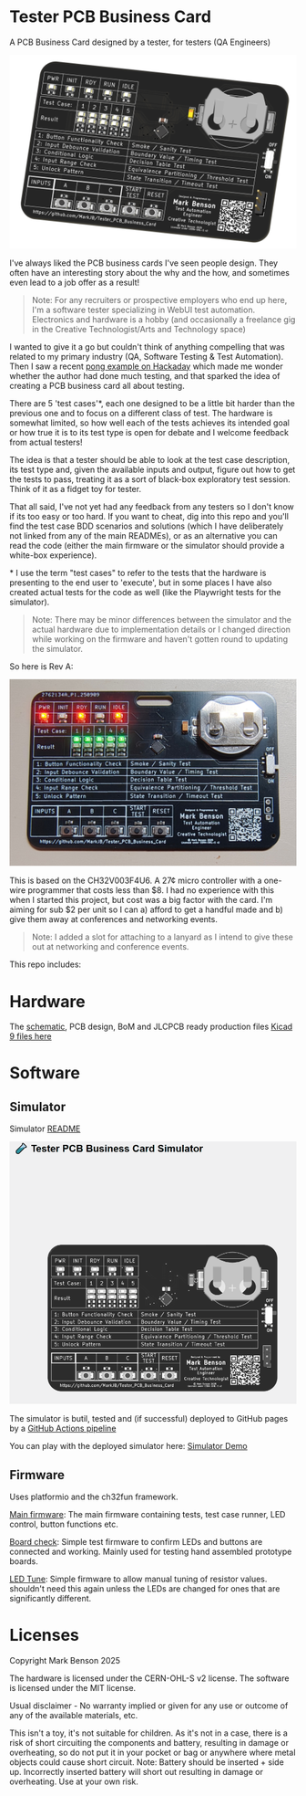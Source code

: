 # Tester PCB Business Card

A PCB Business Card designed by a tester, for testers (QA Engineers)

![Kicad 9 PCB Render](./resources/tester_pcb_business_card.png)

I've always liked the PCB business cards I've seen people design. They often have an interesting story about the why and the how, and sometimes even lead to a job offer as a result!

> Note: For any recruiters or prospective employers who end up here, I'm a software tester specializing in WebUI test automation. Electronics and hardware is a hobby (and occasionally a freelance gig in the Creative Technologist/Arts and Technology space)

I wanted to give it a go but couldn't think of anything compelling that was related to my primary industry (QA, Software Testing & Test Automation). Then I saw a recent [pong example on Hackaday](https://hackaday.com/2025/08/13/pcb-business-card-plays-pong-attracts-employer/) which made me wonder whether the author had done much testing, and that sparked the idea of creating a PCB business card all about testing.

There are 5 'test cases'\*, each one designed to be a little bit harder than the previous one and to focus on a different class of test. The hardware is somewhat limited, so how well each of the tests achieves its intended goal or how true it is to its test type is open for debate and I welcome feedback from actual testers!

The idea is that a tester should be able to look at the test case description, its test type and, given the available inputs and output, figure out how to get the tests to pass, treating it as a sort of black-box exploratory test session. Think of it as a fidget toy for tester.

That all said, I've not yet had any feedback from any testers so I don't know if its too easy or too hard. If you want to cheat, dig into this repo and you'll find the test case BDD scenarios and solutions (which I have deliberately not linked from any of the main READMEs), or as an alternative you can read the code (either the main firmware or the simulator should provide a white-box experience).

\* I use the term "test cases" to refer to the tests that the hardware is presenting to the end user to 'execute', but in some places I have also created actual tests for the code as well (like the Playwright tests for the simulator).

> Note: There may be minor differences between the simulator and the actual hardware due to implementation details or I changed direction while working on the firmware and haven't gotten round to updating the simulator.

So here is Rev A:

![Tester PCB Preview](./resources/jlcpcb_ass_top.jpg)

This is based on the CH32V003F4U6. A 27¢ micro controller with a one-wire programmer that costs less than $8. I had no experience with this when I started this project, but cost was a big factor with the card. I'm aiming for sub $2 per unit so I can a) afford to get a handful made and b) give them away at conferences and networking events.

> Note: I added a slot for attaching to a lanyard as I intend to give these out at networking and conference events.

This repo includes:

# Hardware

The [schematic](./resources/schematic.pdf), PCB design, BoM and JLCPCB ready production files [Kicad 9 files here](./hardware/)

# Software

## Simulator

Simulator [README](./software/simulator)

![Tester PCB Preview](./software/simulator/assets/tester_pcb_business_card_simulator.gif)

The simulator is butil, tested and (if successful) deployed to GitHub pages by a [GitHub Actions pipeline](https://github.com/MarkJB/Tester_PCB_Business_Card/actions)

You can play with the deployed simulator here: [Simulator Demo](./assets/tester_pcb_business_card_simulator.gif)

## Firmware

Uses platformio and the ch32fun framework.

[Main firmware](./software/firmware/tester_runtime/): The main firmware containing tests, test case runner, LED control, button functions etc.

[Board check](./software/firmware/board_check/): Simple test firmware to confirm LEDs and buttons are connected and working. Mainly used for testing hand assembled prototype boards.

[LED Tune](./software/firmware/led_tune/): Simple firmware to allow manual tuning of resistor values. shouldn't need this again unless the LEDs are changed for ones that are significantly different.

# Licenses

Copyright Mark Benson 2025

The hardware is licensed under the CERN-OHL-S v2 license.
The software is licensed under the MIT license.

Usual disclaimer - No warranty implied or given for any use or outcome of any of the available materials, etc. 

This isn't a toy, it's not suitable for children. As it's not in a case, there is a risk of short circuiting the components and battery, resulting in damage or overheating, so do not put it in your pocket or bag or anywhere where metal objects could cause short circuit. Note: Battery should be inserted + side up. Incorrectly inserted battery will short out resulting in damage or overheating. Use at your own risk.
